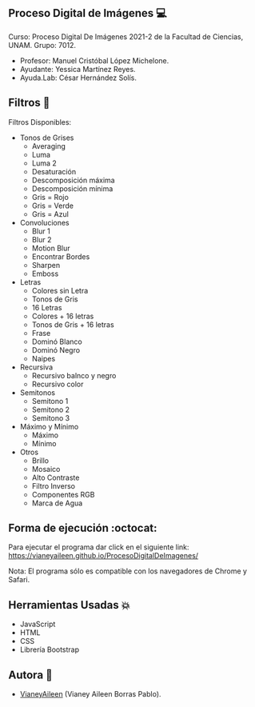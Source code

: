 ## Proceso Digital de Imágenes :computer:
Curso: Proceso Digital De Imágenes 2021-2 de la Facultad de Ciencias, UNAM.
Grupo: 7012.
- Profesor: Manuel Cristóbal López Michelone.
- Ayudante: Yessica Martínez Reyes.
- Ayuda.Lab: César Hernández Solís.

## Filtros :star2:
Filtros Disponibles:
- Tonos de Grises
    - Averaging
    - Luma
    - Luma 2
    - Desaturación
    - Descomposición máxima
    - Descomposición mínima
    - Gris = Rojo
    - Gris = Verde
    - Gris = Azul
- Convoluciones
    - Blur 1
    - Blur 2
    - Motion Blur
    - Encontrar Bordes
    - Sharpen
    - Emboss
- Letras
    - Colores sin Letra
    - Tonos de Gris
    - 16 Letras
    - Colores + 16 letras
    - Tonos de Gris + 16 letras
    - Frase
    - Dominó Blanco
    - Dominó Negro
    - Naipes
- Recursiva
    - Recursivo balnco y negro
    - Recursivo color
- Semitonos
    - Semitono 1
    - Semitono 2
    - Semitono 3
- Máximo y Mínimo
    - Máximo
    - Mínimo
- Otros
    - Brillo
    - Mosaico
    - Alto Contraste
    - Filtro Inverso
    - Componentes RGB
    - Marca de Agua


## Forma de ejecución :octocat:
Para ejecutar el programa dar click en el siguiente link:
https://vianeyaileen.github.io/ProcesoDigitalDeImagenes/

Nota: El programa sólo es compatible con los navegadores de Chrome y Safari.

## Herramientas Usadas :collision:
- JavaScript
- HTML
- CSS
- Librería Bootstrap

## Autora :bust_in_silhouette:
- [VianeyAileen](https://github.com/VianeyAileen) (Vianey Aileen Borras Pablo).

